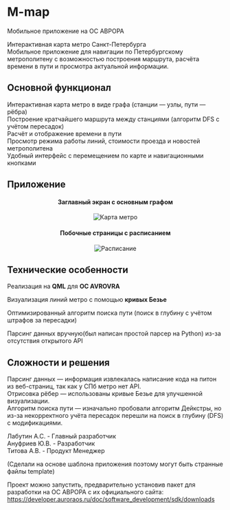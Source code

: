 # M-map  
Мобильное приложение на ОС АВРОРА  
 
Интерактивная карта метро Санкт-Петербурга  
Мобильное приложение для навигации по Петербургскому метрополитену с возможностью построения маршрута, расчёта времени в пути и просмотра актуальной информации.  


## Основной функционал  
Интерактивная карта метро в виде графа (станции — узлы, пути — рёбра)  
Построение кратчайшего маршрута между станциями (алгоритм DFS с учётом пересадок)  
Расчёт и отображение времени в пути  
Просмотр режима работы линий, стоимости проезда и новостей метрополитена  
Удобный интерфейс с перемещением по карте и навигационными кнопками  

## Приложение
<div align="center">
<h4>Заглавный экран с основным графом</h4>

 
  <img src="https://github.com/user-attachments/assets/346074ac-433a-4048-9288-2aa662a9ebe5" alt="Карта метро" />

  
<h4>Побочные страницы с расписанием</h4>
 <img src="https://github.com/user-attachments/assets/e9d2ac90-8d36-4c13-ac24-617692cb90a5" alt="Расписание" />
</div>


## Технические особенности  
Реализация на **QML** для **ОС AVROVRA**  

Визуализация линий метро с помощью **кривых Безье**  

Оптимизированный алгоритм поиска пути (поиск в глубину с учётом штрафов за пересадки)  

Парсинг данных вручную(был написан простой парсер на Python) из-за отсутствия открытого API  


## Сложности и решения  
Парсинг данных — информация извлекалась написание кода на питон из веб-страниц, так как у СПб метро нет API.  
Отрисовка рёбер — использованы кривые Безье для улучшенной визуализации.  
Алгоритм поиска пути — изначально пробовали алгоритм Дейкстры, но из-за некорректного учёта пересадок перешли на поиск в глубину (DFS) с модификациями.  


 
  Лабутин А.С. - Главный разработчик  
  Ануфриев Ю.В. - Разработчик    
  Титова А.В. - Продукт Менеджер  
  
    
(Сделали на основе шаблона приложения поэтому могут быть странные файлы template)


Проект можно запустить, предварительно установив пакет для разработки на OC АВРОРА с их официального сайта:  
https://developer.auroraos.ru/doc/software_development/sdk/downloads
